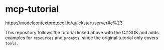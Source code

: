 # mcp-tutorial

https://modelcontextprotocol.io/quickstart/server#c%23

This repository follows the tutorial linked above with the C# SDK and adds examples for `resources` and `prompts`, since the original tutorial only covers `tools`.
